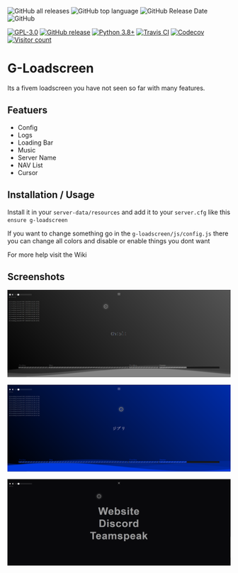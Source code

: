 <img alt="GitHub all releases" src="https://img.shields.io/github/downloads/E2Ghibli/g-loadscreen/total"> <img alt="GitHub top language" src="https://img.shields.io/github/languages/top/E2Ghibli/g-loadscreen"> <img alt="GitHub Release Date" src="https://img.shields.io/github/release-date/E2Ghibli/g-loadscreen"> <img alt="GitHub" src="https://img.shields.io/github/license/E2Ghibli/g-loadscreen">

[![GPL-3.0](https://img.shields.io/github/license/ESKYoung/shields-io-visitor-counter?logo=GNU&logoColor=FFFFFF&style=flat-square)](https://github.com/ESKYoung/shields-io-visitor-counter/blob/main/LICENSE)
[![GitHub release](https://img.shields.io/github/v/release/ESKYoung/shields-io-visitor-counter?logo=GitHub&logoColor=FFFFFF&style=flat-square)](https://github.com/ESKYoung/shields-io-visitor-counter)
[![Python 3.8+](https://img.shields.io/badge/python-3.8+-3776AB?logo=Python&logoColor=FFFFFF&style=flat-square)](https://www.python.org/)
[![Travis CI](https://img.shields.io/travis/com/ESKYoung/shields-io-visitor-counter/main?logo=Travis%20CI&logoColor=FFFFFF&style=flat-square)](https://travis-ci.com/github/ESKYoung/shields-io-visitor-counter)
[![Codecov](https://img.shields.io/codecov/c/github/ESKYoung/shields-io-visitor-counter/main?logo=Codecov&logoColor=FFFFFF&style=flat-square)](https://codecov.io/gh/ESKYoung/shields-io-visitor-counter)
[![Visitor count](https://shields-io-visitor-counter.herokuapp.com/badge?page=ESKYoung.shields-io-visitor-counter&color=1D70B8&logo=GitHub&logoColor=FFFFFF&style=flat-square)](https://github.com/ESKYoung/shields-io-visitor-counter)

# G-Loadscreen

Its a fivem loadscreen you have not seen so far with many features.



## Featuers

- Config
- Logs
- Loading Bar
- Music
- Server Name
- NAV List
- Cursor




## Installation / Usage

Install it in your `server-data/resources` and add it to your `server.cfg` like this `ensure g-loadscreen`

If you want to change something go in the `g-loadscreen/js/config.js` there you can change all colors and disable or enable things you dont want

For more help visit the Wiki

## Screenshots

![g-loadscreen grey](https://raw.githubusercontent.com/E2Ghibli/g-loadscreen/main/.github/grey.png)

![g-loadscreen blue](https://raw.githubusercontent.com/E2Ghibli/g-loadscreen/main/.github/blue.png)

![g-loadscreen navlist](https://raw.githubusercontent.com/E2Ghibli/g-loadscreen/main/.github/navlist.png)
